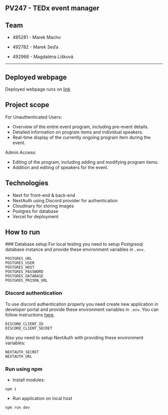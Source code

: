 ## PV247 - TEDx event manager

## Team

- 485281 - Marek Macho

- 492782 - Marek Seďa

- 492966 - Magdaléna Lišková

---

## Deployed webpage

Deployed webpage runs on [link](https://pv-247-te-dx-event-manager.vercel.app/)

## Project scope

For Unauthenticated Users:

- Overview of the entire event program, including pre-event details.
- Detailed information on program items and individual speakers.
- Real-time display of the currently ongoing program item during the event.

Admin Access:
- Editing of the program, including adding and modifying program items.
- Addition and editing of speakers for the event.

## Technologies

- Next for front-end & back-end
- NextAuth using Discord provider for authentication
- Cloudinary for storing images
- Postgres for database
- Vercel for deployment

## How to run
### Database setup
For local testing you need to setup Postgresql database instance and provide these environment variables in `.env`.
```
POSTGRES_URL
POSTGRES_USER
POSTGRES_HOST
POSTGRES_PASSWORD
POSTGRES_DATABASE
POSTGRES_PRISMA_URL
```

### Discord authentication
To use discord authentication properly you need create new application in developer portal and provide these environment variables in `.env`. You can follow instructions [here](https://next-auth.js.org/providers/discord).

```
DISCORD_CLIENT_ID
DISCORD_CLIENT_SECRET
```

Also you need to setup NextAuth with providing these environment variables:
```
NEXTAUTH_SECRET
NEXTAUTH_URL
```

### Run using npm

- Install modules:
```
npm i
```
- Run application on local host
```
npm run dev
```
